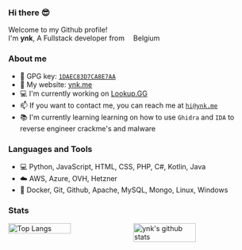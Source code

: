### Hi there :sunglasses:


<p>Welcome to my Github profile!</br>
I'm <b>ynk</b>, A Fullstack developer from <img src="https://cdn-icons-png.flaticon.com/512/197/197583.png" width="10"/> Belgium <br> 

</p>



### About me

-   :key: GPG key: [`1DAEC83D7CA8E7AA`](https://github.com/ynk.gpg)
-   :milky_way: My website: [ynk.me](https://ynk.me)
-   :computer: I'm currently working on [Lookup.GG](https://Lookup.GG)
-   :mailbox: If you want to contact me, you can reach me at [`hi@ynk.me`](mailto:hi@ynk.me)
-   :books: I'm currently learning learning on how to use `Ghidra` and `IDA` to reverse engineer crackme's and malware


### Languages and Tools
-   :computer: Python, JavaScript, HTML, CSS, PHP, C#, Kotlin, Java
-   :cloud: AWS, Azure, OVH, Hetzner
-   :wrench: Docker, Git, Github, Apache, MySQL, Mongo, Linux, Windows

### Stats

<div style="display: flex; flex-wrap: wrap;">
  <img src="https://ynk.me/git/gen/languages.svg#gh-dark-mode-only" alt="Top Langs" style="width: 50%;" />
    <img src="https://github-readme-stats.vercel.app/api?username=ynk&show_icons=true&theme=dark" alt="ynk's github stats" style="width: 50%;" />
</div>





